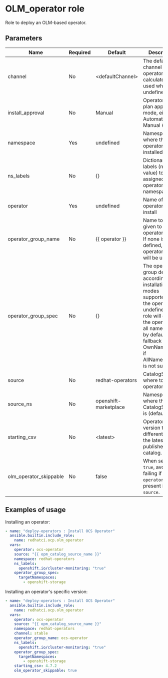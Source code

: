 # OLM_operator role

Role to deploy an OLM-based operator.

## Parameters

Name                        | Required  | Default                | Description
--------------------------- |-----------|------------------------|--------------------------------------
channel                     | No        | \<defaultChannel\>     | The default channel of the operator is calculated and used when undefined
install_approval            | No        | Manual                 | Operator install plan approval mode, either Automatic or Manual (default)
namespace                   | Yes       | undefined              | Namespace where the operator will be installed
ns_labels                   | No        | {}                     | Dictionary of labels (name: value) to be assigned to the operator namespace
operator                    | Yes       | undefined              | Name of the operator to install
operator_group_name         | No        | {{ operator }}         | Name to be given to the operator group. If none is defined, the operator name will be used.
operator_group_spec         | No        | {}                     | The operator group definition according the installation modes supported by the operator. If undefined, the role will deploy the operator in all namespaces by default and fallback to OwnNamespace if AllNamespaces is not supported
source                      | No        | redhat-operators       | CatalogSource where to pull operator from
source_ns                   | No        | openshift-marketplace  | Namespace where the CatalogSource is (default: )
starting_csv                | No        | \<latest\>             | Operator version to install different than the latest published in the catalog.
olm_operator_skippable      | No        | false                  | When set to `true`, avoids failing if the `operator` is not present in the `source`.

## Examples of usage

Installing an operator:

```yaml
- name: "deploy-operators : Install OCS Operator"
  ansible.builtin.include_role:
    name: redhatci.ocp.olm_operator
  vars:
    operator: ocs-operator
    source: "{{ opm_catalog_source_name }}"
    namespace: redhat-operators
    ns_labels:
      openshift.io/cluster-monitoring: "true"
    operator_group_spec:
      targetNamespaces:
        - openshift-storage
```

Installing an operator's specific version:

```yaml
- name: "deploy-operators : Install OCS Operator"
  ansible.builtin.include_role:
    name: redhatci.ocp.olm_operator
  vars:
    operator: ocs-operator
    source: "{{ opm_catalog_source_name }}"
    namespace: redhat-operators
    channel: stable
    operator_group_name: ocs-operator
    ns_labels:
      openshift.io/cluster-monitoring: "true"
    operator_group_spec:
      targetNamespaces:
        - openshift-storage
    starting_csv: 4.7.2
    olm_operator_skippable: true
```
